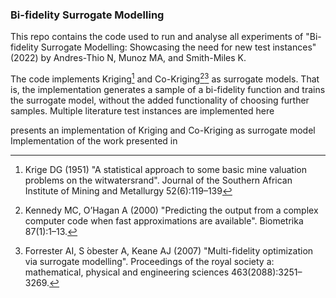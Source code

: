 ### Bi-fidelity Surrogate Modelling

This repo contains the code used to run and analyse all experiments of "Bi-fidelity Surrogate Modelling: Showcasing the need for new test instances" (2022) by Andres-Thio N, Munoz MA, and Smith-Miles K. 

The code implements Kriging[^1] and Co-Kriging[^3][^4] as surrogate models. That is, the implementation
generates a sample of a bi-fidelity function and trains the surrogate model, without the added functionality
of choosing further samples. Multiple literature test instances are implemented here

presents an implementation of Kriging and Co-Kriging as surrogate model
Implementation of the work presented in 






[^1]: Krige DG (1951) "A statistical approach to some basic mine valuation problems on the witwatersrand". Journal of the Southern African Institute of Mining and Metallurgy 52(6):119–139
[^2]: Jones DR (2001) "A taxonomy of global optimization methods based on response surfaces". Journal of global optimization 21(4):345–383
[^3]: Kennedy MC, O’Hagan A (2000) "Predicting the output from a complex computer code when fast approximations are available". Biometrika 87(1):1–13.
[^4]:Forrester AI, S ́obester A, Keane AJ (2007) "Multi-fidelity optimization via surrogate modelling". Proceedings of the royal society a: mathematical, physical and engineering sciences 463(2088):3251–3269.


